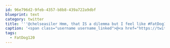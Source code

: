 ```yaml
---
id: 96e796d2-9feb-4357-b8b8-439a722a9dbf
blueprint: text
category: twitter
title: '''@chelseasiler Hmm, that IS a dilemma but I feel like #FatDog120 is more the "once in a lifetime" type event.'
caption: '<span class="username username_linked">@<a href="https://twitter.com/chelseasiler" title="Chelsea Siler">chelseasiler</a></span> Hmm, that IS a dilemma but I feel like <span class="hashtag hashtag_local">#<a href="http://tweettemp.darylchymko.ca/?tag=fatdog120">FatDog120</a> is more the "once in a lifetime" type event.'
tags:
  - FatDog120
---
```

